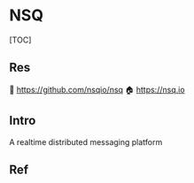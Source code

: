 # NSQ

[TOC]



## Res
🚧 https://github.com/nsqio/nsq
🏠 https://nsq.io



## Intro
A realtime distributed messaging platform


## Ref

